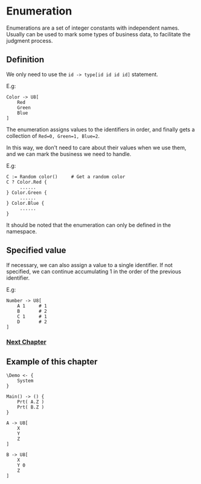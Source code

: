 # Enumeration
Enumerations are a set of integer constants with independent names. Usually can be used to mark some types of business data, to facilitate the judgment process.
## Definition
We only need to use the `id -> type[id id id id]` statement.

E.g:
```
Color -> U8[
    Red
    Green
    Blue
]
```
The enumeration assigns values to the identifiers in order, and finally gets a collection of `Red=0, Green=1, Blue=2`.

In this way, we don't need to care about their values when we use them, and we can mark the business we need to handle.

E.g:
```
C := Random color()     # Get a random color
C ? Color.Red {
     ......
} Color.Green {
     ......
} Color.Blue {
     ......
}
```

It should be noted that the enumeration can only be defined in the namespace.
## Specified value
If necessary, we can also assign a value to a single identifier. If not specified, we can continue accumulating 1 in the order of the previous identifier.

E.g:
```
Number -> U8[
    A 1     # 1
    B       # 2
    C 1     # 1
    D       # 2
]
```

### [Next Chapter](check.md)

## Example of this chapter
```
\Demo <- {
    System
}

Main() -> () {
    Prt( A.Z )
    Prt( B.Z )
}

A -> U8[
    X 
    Y 
    Z
]

B -> U8[
    X 
    Y 0 
    Z
]
```
